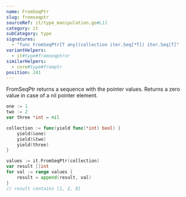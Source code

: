 ```yaml
---
name: FromSeqPtr
slug: fromseqptr
sourceRef: it/type_manipulation.go#L11
category: it
subCategory: type
signatures:
  - "func FromSeqPtr[T any](collection iter.Seq[*T]) iter.Seq[T]"
variantHelpers:
  - it#type#fromseqptror
similarHelpers:
  - core#type#fromptr
position: 241
---
```


FromSeqPtr returns a sequence with the pointer values.
Returns a zero value in case of a nil pointer element.

```go
one := 1
two := 2
var three *int = nil

collection := func(yield func(*int) bool) {
    yield(&one)
    yield(&two)
    yield(three)
}

values := it.FromSeqPtr(collection)
var result []int
for val := range values {
    result = append(result, val)
}
// result contains [1, 2, 0]
```